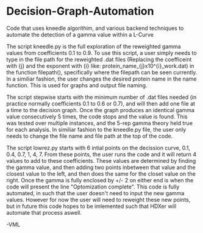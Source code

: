 # Decision-Graph-Automation
Code that uses kneedle algorithim, and various backend techniques to automate the detection of a gamma value within a L-Curve

The script kneedle.py is the full exploration of the reweighted gamma values from coefficients 0.1 to 0.9. To use this script, a user simply needs to type in the file path for the reweighted .dat files (Replacing the coefficeint with {j} and the exponent with {i} like: protein_name_{j}x10^{i}_work.dat) in the function filepath(), specifically where the filepath can be seen currently. In a similiar fashion, the user changes the desired protein name in the name function. This is used for graphs and output file naming.

The script stepwise starts with the minimum number of .dat files needed (in practice normally coefficients 0.1 to 0.6 or 0.7), and will then add one file at a time to the decision graph. Once the graph produces an identical gamma value consecutively 5 times, the code stops and the value is found. This was tested over multiple instances, and the 5-rep gamma theory held true for each analysis. In similiar fashion to the kneedle.py file, the user only needs to change the file name and file path at the top of the code.

The script lowrez.py starts with 6 intial points on the decission curve, 0.1, 0.4, 0.7, 1, 4, 7. From these points, the user runs the code and it will return 4 values to add to these coefficients. These values are determined by finding the gamma value, and then adding two points inbetween that value and the closest value to the left, and then does the same for the closet value on the right. Once the gamma is fully enclosed by +/- 2 on either end is when the code will present the line "Optomization complete". This code is fully automated, in such that the user doesn't need to input the new gamma values. However for now the user will need to reweight these new points, but in future this code hopes to be imlemented such that HDXer will automate that process aswell.

-VML
